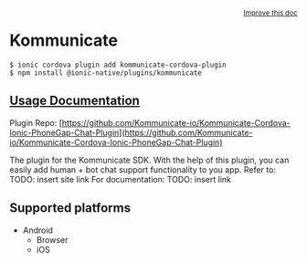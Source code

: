 <a style="float:right;font-size:12px;" href="http://github.com/danielsogl/awesome-cordova-plugins/edit/master/src/@awesome-cordova-plugins/plugins/kommunicate/index.ts#L2">
  Improve this doc
</a>

# Kommunicate

```
$ ionic cordova plugin add kommunicate-cordova-plugin
$ npm install @ionic-native/plugins/kommunicate
```

## [Usage Documentation](https://ionicframework.com/docs/native/kommunicate/)

Plugin Repo: [https://github.com/Kommunicate-io/Kommunicate-Cordova-Ionic-PhoneGap-Chat-Plugin](https://github.com/Kommunicate-io/Kommunicate-Cordova-Ionic-PhoneGap-Chat-Plugin)

The plugin for the Kommunicate SDK.
With the help of this plugin, you can easily add human + bot chat support functionality to you app.
Refer to: TODO: insert site link
For documentation: TODO: insert link

## Supported platforms

- Android
  - Browser
  - iOS

